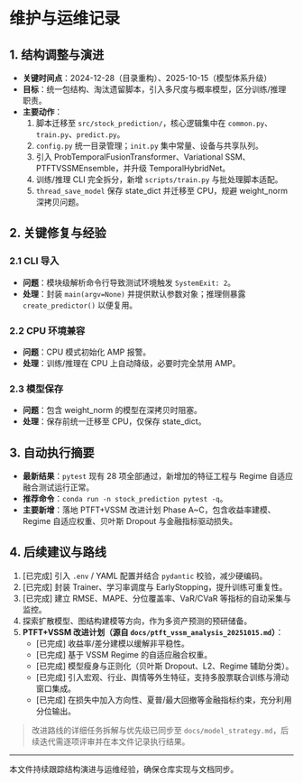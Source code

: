 # 维护与运维记录

## 1. 结构调整与演进
- **关键时间点**：2024-12-28（目录重构）、2025-10-15（模型体系升级）  
- **目标**：统一包结构、淘汰遗留脚本，引入多尺度与概率模型，区分训练/推理职责。  
- **主要动作**：  
  1. 脚本迁移至 `src/stock_prediction/`，核心逻辑集中在 `common.py`、`train.py`、`predict.py`。  
  2. `config.py` 统一目录管理；`init.py` 集中常量、设备与共享队列。  
  3. 引入 ProbTemporalFusionTransformer、Variational SSM、PTFTVSSMEnsemble，并升级 TemporalHybridNet。  
  4. 训练/推理 CLI 完全拆分，新增 `scripts/train.py` 与批处理脚本适配。  
  5. `thread_save_model` 保存 state_dict 并迁移至 CPU，规避 weight_norm 深拷贝问题。  

## 2. 关键修复与经验
### 2.1 CLI 导入
- **问题**：模块级解析命令行导致测试环境触发 `SystemExit: 2`。  
- **处理**：封装 `main(argv=None)` 并提供默认参数对象；推理侧暴露 `create_predictor()` 以便复用。  

### 2.2 CPU 环境兼容
- **问题**：CPU 模式初始化 AMP 报警。  
- **处理**：训练/推理在 CPU 上自动降级，必要时完全禁用 AMP。  

### 2.3 模型保存
- **问题**：包含 weight_norm 的模型在深拷贝时阻塞。  
- **处理**：保存前统一迁移至 CPU，仅保存 state_dict。  

## 3. 自动执行摘要
- **最新结果**：`pytest` 现有 28 项全部通过，新增加的特征工程与 Regime 自适应融合测试运行正常。  
- **推荐命令**：`conda run -n stock_prediction pytest -q`。  
- **主要新增**：落地 PTFT+VSSM 改进计划 Phase A~C，包含收益率建模、Regime 自适应权重、贝叶斯 Dropout 与金融指标驱动损失。  

## 4. 后续建议与路线
1. [已完成] 引入 `.env` / YAML 配置并结合 `pydantic` 校验，减少硬编码。  
2. [已完成] 封装 Trainer、学习率调度与 EarlyStopping，提升训练可重复性。
3. [已完成] 建立 RMSE、MAPE、分位覆盖率、VaR/CVaR 等指标的自动采集与监控。  
4. 探索扩散模型、图结构建模等方向，作为多资产预测的预研储备。  
5. **PTFT+VSSM 改进计划（源自 `docs/ptft_vssm_analysis_20251015.md`）**：  
   - [已完成] 收益率/差分建模以缓解非平稳性。  
   - [已完成] 基于 VSSM Regime 的自适应融合权重。  
   - [已完成] 模型瘦身与正则化（贝叶斯 Dropout、L2、Regime 辅助分类）。  
   - [已完成] 引入宏观、行业、舆情等外生特征，支持多股票联合训练与滑动窗口集成。  
   - [已完成] 在损失中加入方向性、夏普/最大回撤等金融指标约束，充分利用分位输出。  

> 改进路线的详细任务拆解与优先级已同步至 `docs/model_strategy.md`，后续迭代需逐项评审并在本文件记录执行结果。  

---  
本文件持续跟踪结构演进与运维经验，确保仓库实现与文档同步。  
